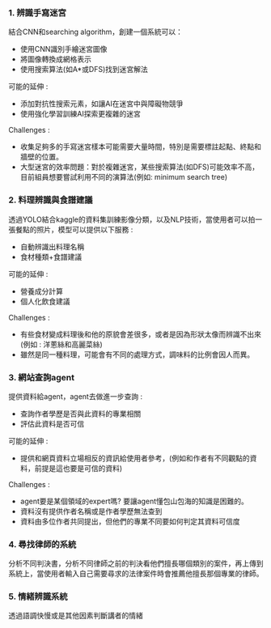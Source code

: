 ### 1. 辨識手寫迷宮
結合CNN和searching algorithm，創建一個系統可以：
- 使用CNN識別手繪迷宮圖像
- 將圖像轉換成網格表示
- 使用搜索算法(如A*或DFS)找到迷宮解法


可能的延伸 :
- 添加對抗性搜索元素，如讓AI在迷宮中與障礙物競爭
- 使用強化學習訓練AI探索更複雜的迷宮

Challenges : 
- 收集足夠多的手寫迷宮樣本可能需要大量時間，特別是需要標註起點、終點和牆壁的位置。
- 大型迷宮的效率問題：對於複雜迷宮，某些搜索算法(如DFS)可能效率不高，目前組員想要嘗試利用不同的演算法(例如: minimum search tree)

### 2. 料理辨識與食譜建議
透過YOLO結合kaggle的資料集訓練影像分類，以及NLP技術，當使用者可以拍一張餐點的照片，模型可以提供以下服務 :
- 自動辨識出料理名稱
- 食材種類+食譜建議

可能的延伸 :
- 營養成分計算
- 個人化飲食建議


Challenges : 
- 有些食材變成料理後和他的原貌會差很多，或者是因為形狀太像而辨識不出來(例如 : 洋蔥絲和高麗菜絲)
- 雖然是同一種料理，可能會有不同的處理方式，調味料的比例會因人而異。

### 3. 網站查詢agent
提供資料給agent，agent去做進一步查詢 :
- 查詢作者學歷是否與此資料的專業相關
- 評估此資料是否可信

可能的延伸 :
- 提供和網頁資料立場相反的資訊給使用者參考，(例如和作者有不同觀點的資料，前提是這也要是可信的資料)

Challenges : 
- agent要是某個領域的expert嗎? 要讓agent懂包山包海的知識是困難的。
- 資料沒有提供作者名稱或是作者學歷無法查到
- 資料由多位作者共同提出，但他們的專業不同要如何判定其資料可信度


### 4. 尋找律師的系統
分析不同判決書，分析不同律師之前的判決看他們擅長哪個類別的案件，再上傳到系統上，當使用者輸入自己需要尋求的法律案件時會推薦他擅長那個專業的律師。

### 5. 情緒辨識系統
透過語調快慢或是其他因素判斷講者的情緒

